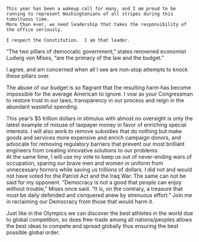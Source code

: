 
	This year has been a wakeup call for many, and I am proud to be running to represent Washingtonians of all stripes during this tumultuous time.  
    More than ever, we need leadership that takes the responsibility of the office seriously.  
    
    I respect the Constitution.  I am that leader.

“The two pillars of democratic government,” states renowned economist Ludwig von Mises, “are the primacy of the law and the budget.”

  I agree, and am concerned when all I see are non-stop attempts to knock these pillars over.

The abuse of our budget is so flagrant that the resulting harm has become impossible for the average American to ignore. 
 I vow as your Congressman to restore trust in our laws, transparency in our process and reign in the abundant wasteful spending. 
  
  This year’s $5 trillion dollars in stimulus with almost no oversight is only the latest example of misuse of taxpayer money in favor of enriching special interests.
I will also work to remove subsidies that do nothing but make goods and services more expensive and enrich campaign donors, and advocate for removing regulatory barriers that prevent our most brilliant engineers from creating innovative solutions to our problems.  
At the same time, I will use my vote to keep us out of never-ending wars of occupation, sparing our brave men and women in uniform from unnecessary horrors while saving us trillions of dollars.  I did not and would not have voted for the Patriot Act and the Iraq War.  The same can not be said for my opponent.
“Democracy is not a good that people can enjoy without trouble,” Mises once said.  “It is, on the contrary, a treasure that must be daily defended and conquered anew by strenuous effort.”  Join me in reclaiming our Democracy from those that would harm it.

Just like in the Olympics we can discover the best athletes in the world due to global competition, so does free-trade among all nations/peoples allows the best ideas to compete and spread globally thus ensuring the best possible global order.